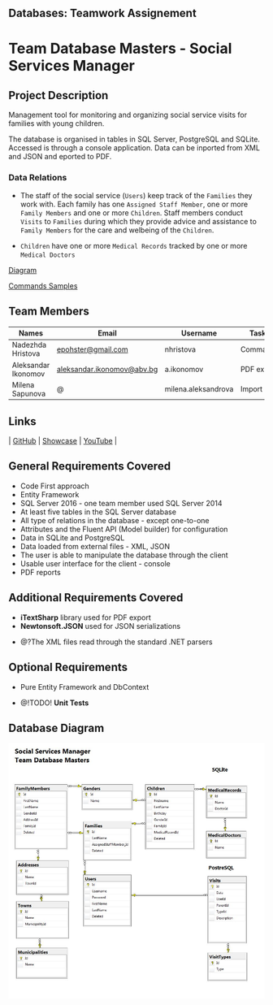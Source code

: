## Databases: Teamwork Assignement
# Team Database Masters - Social Services Manager


## Project Description
Management tool for monitoring and organizing social service visits for families with young children. 

The database is organised in tables in SQL Server, PostgreSQL and SQLite.
Accessed is through a console application.
Data can be inported from XML and JSON and eported to PDF.

### Data Relations
- The staff of the social service (`Users`) keep track of the `Families` they work with. Each family has one `Assigned Staff Member`, one or more `Family Members` and one or more `Children`. Staff members conduct `Visits` to `Families` during which they provide advice and assistance to `Family Members` for the care and welbeing of the `Children`.

- `Children` have one or more `Medical Records` tracked by one or more `Medical Doctors`

[Diagram](#database-diagram)

[Commands Samples](./CommandsSamples.md)


## Team Members

| Names               | Email                      | Username            | Tasks      |
| ------------------- | -------------------------- | ------------------- | ---------- |
| Nadezhda Hristova   | epohster@gmail.com         | nhristova           | Commands   |
| Aleksandar Ikonomov | aleksandar.ikonomov@abv.bg | a.ikonomov          | PDF export |
| Milena Sapunova     | @                          | milena.aleksandrova | Import     |

## Links

|   [GitHub](https://github.com/DatabaseMasters)    |   [Showcase](#)   |   [YouTube](#)    |

## General Requirements Covered
+ Code First approach
+ Entity Framework
+ SQL Server 2016 - one team member used SQL Server 2014
+ At least five tables in the SQL Server database
+ All type of relations in the database - except one-to-one
+ Attributes and the Fluent API (Model builder) for configuration
+ Data in SQLite and PostgreSQL
+ Data loaded from external files - XML, JSON
+ The user is able to manipulate the database through the client 
+ Usable user interface for the client - console
+ PDF reports 

## Additional Requirements Covered
+ **iTextSharp** library used for PDF export
+ **Newtonsoft.JSON** used for JSON serializations

- @?The XML files read through the standard .NET parsers

## Optional Requirements 
+ Pure Entity Framework and DbContext

- @!TODO! **Unit Tests**

## Database Diagram

![database diagram](./database-diagram.JPG)
